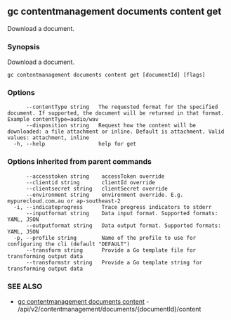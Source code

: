 ## gc contentmanagement documents content get

Download a document.

### Synopsis

Download a document.

```
gc contentmanagement documents content get [documentId] [flags]
```

### Options

```
      --contentType string   The requested format for the specified document. If supported, the document will be returned in that format. Example contentType=audio/wav
      --disposition string   Request how the content will be downloaded: a file attachment or inline. Default is attachment. Valid values: attachment, inline
  -h, --help                 help for get
```

### Options inherited from parent commands

```
      --accesstoken string    accessToken override
      --clientid string       clientId override
      --clientsecret string   clientSecret override
      --environment string    environment override. E.g. mypurecloud.com.au or ap-southeast-2
  -i, --indicateprogress      Trace progress indicators to stderr
      --inputformat string    Data input format. Supported formats: YAML, JSON
      --outputformat string   Data output format. Supported formats: YAML, JSON
  -p, --profile string        Name of the profile to use for configuring the cli (default "DEFAULT")
      --transform string      Provide a Go template file for transforming output data
      --transformstr string   Provide a Go template string for transforming output data
```

### SEE ALSO

* [gc contentmanagement documents content](gc_contentmanagement_documents_content.html)	 - /api/v2/contentmanagement/documents/{documentId}/content


